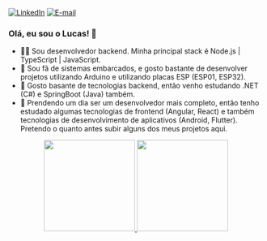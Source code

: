 [![LinkedIn][linkedin-image]][linkedin-url] [![E-mail][email-image]][email-url]



### Olá, eu sou o Lucas! 👋

- 👨‍💻 Sou desenvolvedor backend. Minha principal stack é Node.js | TypeScript | JavaScript.
- 🤖 Sou fã de sistemas embarcados, e gosto bastante de desenvolver projetos utilizando Arduino e utilizando placas ESP (ESP01, ESP32).
- 🔭 Gosto basante de tecnologias backend, então venho estudando .NET (C#) e SpringBoot (Java) também.
- 🌱 Prendendo um dia ser um desenvolvedor mais completo, então tenho estudado algumas tecnologias de frontend (Angular, React) e também tecnologias de desenvolvimento de aplicativos (Android, Flutter). Pretendo o quanto antes subir alguns dos meus projetos aqui.

<div align="center" style="display: inline_block">
  <a href="https://github.com/lucasrochagit">
  <img height="180em" src="https://github-readme-stats.vercel.app/api?username=lucasrochagit&show_icons=true&theme=dracula&include_all_commits=true&count_private=true"/>
  <img height="180em" src="https://github-readme-stats.vercel.app/api/top-langs/?username=lucasrochagit&layout=compact&langs_count=7&theme=dracula"/>
</div>
  
[//]: # (These are reference links used in the body of this note.)
[linkedin-image]: https://img.shields.io/badge/linkedin-@lucasrochacc-blue.svg
[linkedin-url]: https://linkedin.com/in/lucasrochacc
[email-image]: https://img.shields.io/badge/email-lucascosmorocha@gmail.com-red.svg
[email-url]: mailto:lucascosmorocha@gmail.com
